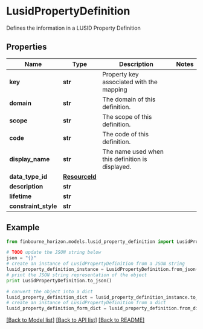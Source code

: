 # LusidPropertyDefinition

Defines the information in a LUSID Property Definition

## Properties
Name | Type | Description | Notes
------------ | ------------- | ------------- | -------------
**key** | **str** | Property key associated with the mapping | 
**domain** | **str** | The domain of this definition. | 
**scope** | **str** | The scope of this definition. | 
**code** | **str** | The code of this definition. | 
**display_name** | **str** | The name used when this definition is displayed. | 
**data_type_id** | [**ResourceId**](ResourceId.md) |  | 
**description** | **str** |  | 
**lifetime** | **str** |  | 
**constraint_style** | **str** |  | 

## Example

```python
from finbourne_horizon.models.lusid_property_definition import LusidPropertyDefinition

# TODO update the JSON string below
json = "{}"
# create an instance of LusidPropertyDefinition from a JSON string
lusid_property_definition_instance = LusidPropertyDefinition.from_json(json)
# print the JSON string representation of the object
print LusidPropertyDefinition.to_json()

# convert the object into a dict
lusid_property_definition_dict = lusid_property_definition_instance.to_dict()
# create an instance of LusidPropertyDefinition from a dict
lusid_property_definition_form_dict = lusid_property_definition.from_dict(lusid_property_definition_dict)
```
[[Back to Model list]](../README.md#documentation-for-models) [[Back to API list]](../README.md#documentation-for-api-endpoints) [[Back to README]](../README.md)


